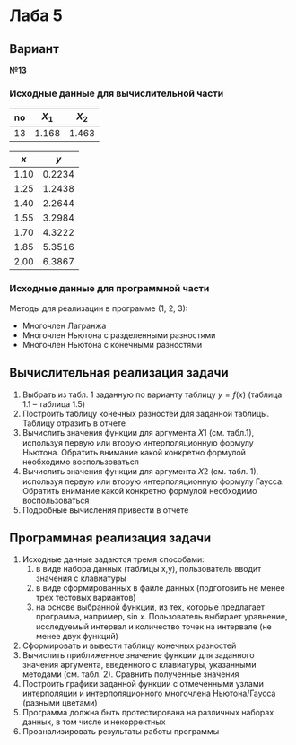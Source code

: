 # Лаба 5

## Вариант
**№13**

### Исходные данные для вычислительной части

| no | $X_1$ | $X_2$ |
|----|-------|-------|
| 13 | 1.168 | 1.463 |

| $x$  | $y$    |
|------|--------|
| 1.10 | 0.2234 |
| 1.25 | 1.2438 |
| 1.40 | 2.2644 |
| 1.55 | 3.2984 |
| 1.70 | 4.3222 |
| 1.85 | 5.3516 |
| 2.00 | 6.3867 |

### Исходные данные для программной части

Методы для реализации в программе (1, 2, 3):
- Многочлен Лагранжа
- Многочлен Ньютона с разделенными разностями
- Многочлен Ньютона с конечными разностями

## Вычислительная реализация задачи

1. Выбрать из табл. 1 заданную по варианту таблицу $y=f(x)$ (таблица 1.1 – таблица 1.5)
2. Построить таблицу конечных разностей для заданной таблицы.  Таблицу отразить в отчете
3. Вычислить значения функции для аргумента 𝑋1 (см. табл.1), используя первую или вторую интерполяционную формулу Ньютона. Обратить внимание какой конкретно формулой необходимо воспользоваться
4. Вычислить значения функции для аргумента 𝑋2 (см. табл. 1), используя первую или вторую интерполяционную формулу Гаусса. Обратить внимание какой конкретно формулой необходимо воспользоваться
5. Подробные вычисления привести в отчете

## Программная реализация задачи

1. Исходные данные задаются тремя способами:
    1. в виде набора данных (таблицы x,y), пользователь вводит значения с клавиатуры
    2. в виде сформированных в файле данных (подготовить не менее трех тестовых вариантов)
    3. на основе выбранной функции, из тех, которые предлагает программа, например, sin 𝑥. Пользователь выбирает уравнение, исследуемый интервал и количество точек на интервале (не менее двух функций)
2. Сформировать и вывести таблицу конечных разностей
3. Вычислить приближенное значение функции для заданного значения аргумента, введенного с клавиатуры, указанными методами (см. табл. 2). Сравнить полученные значения
4. Построить графики заданной функции с отмеченными узлами интерполяции и интерполяционного многочлена Ньютона/Гаусса (разными цветами)
5. Программа должна быть протестирована на различных наборах данных, в том числе и некорректных
6. Проанализировать результаты работы программы

